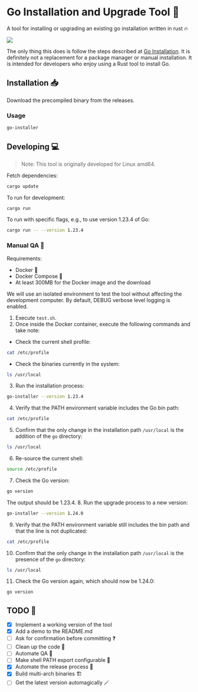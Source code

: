 # Go Installation and Upgrade Tool 🚀

A tool for installing or upgrading an existing go installation written in rust 🔥

<img src="assets/demo.gif" />

The only thing this does is follow the steps described at 
[Go Installation](https://go.dev/doc/install).
It is definitely not a replacement for a 
package manager or manual installation. It is intended for developers who 
enjoy using a Rust tool to install Go.

## Installation 📥

Download the precompiled binary from the releases.

### Usage

```sh
go-installer
```

## Developing 💻

> Note: This tool is originally developed for Linux amd64.

Fetch dependencies:

```sh
cargo update
```

To run for development:

```sh
cargo run
```

To run with specific flags, e.g., to use version 1.23.4 of Go:

```sh
cargo run -- --version 1.23.4
```

### Manual QA 🧪

Requirements:

- Docker 🐳
- Docker Compose 🐙
- At least 300MB for the Docker image and the download

We will use an isolated environment to test the tool without affecting the 
development computer. By default, DEBUG verbose level logging is enabled.

1. Execute `test.sh`.
2. Once inside the Docker container, execute the following commands and take 
  note:
  - Check the current shell profile:
   ```sh
   cat /etc/profile
   ```
  - Check the binaries currently in the system:
   ```sh
   ls /usr/local
   ```
3. Run the installation process:
  ```sh
  go-installer --version 1.23.4
  ```
4. Verify that the PATH environment variable includes the Go bin path:
  ```sh
  cat /etc/profile
  ```
5. Confirm that the only change in the installation path `/usr/local` is the 
  addition of the `go` directory:
  ```sh
  ls /usr/local
  ```
6. Re-source the current shell:
  ```sh
  source /etc/profile
  ```
7. Check the Go version:
  ```sh
  go version
  ```
  The output should be 1.23.4.
8. Run the upgrade process to a new version:
  ```sh
  go-installer --version 1.24.0
  ```
9. Verify that the PATH environment variable still includes the bin path and 
  that the line is not duplicated:
  ```sh
  cat /etc/profile
  ```
10. Confirm that the only change in the installation path `/usr/local` is the 
   presence of the `go` directory:
  ```sh
  ls /usr/local
  ```
11. Check the Go version again, which should now be 1.24.0:
  ```sh
  go version
  ```

## TODO 📝

- [x] Implement a working version of the tool
- [x] Add a demo to the README.md
- [ ] Ask for confirmation before committing ❓
- [ ] Clean up the code 🧹
- [ ] Automate QA 🤖
- [ ] Make shell PATH export configurable 🔧
- [x] Automate the release process 🚀
- [x] Build multi-arch binaries 🏗️
- [ ] Get the latest version automagically 🪄
